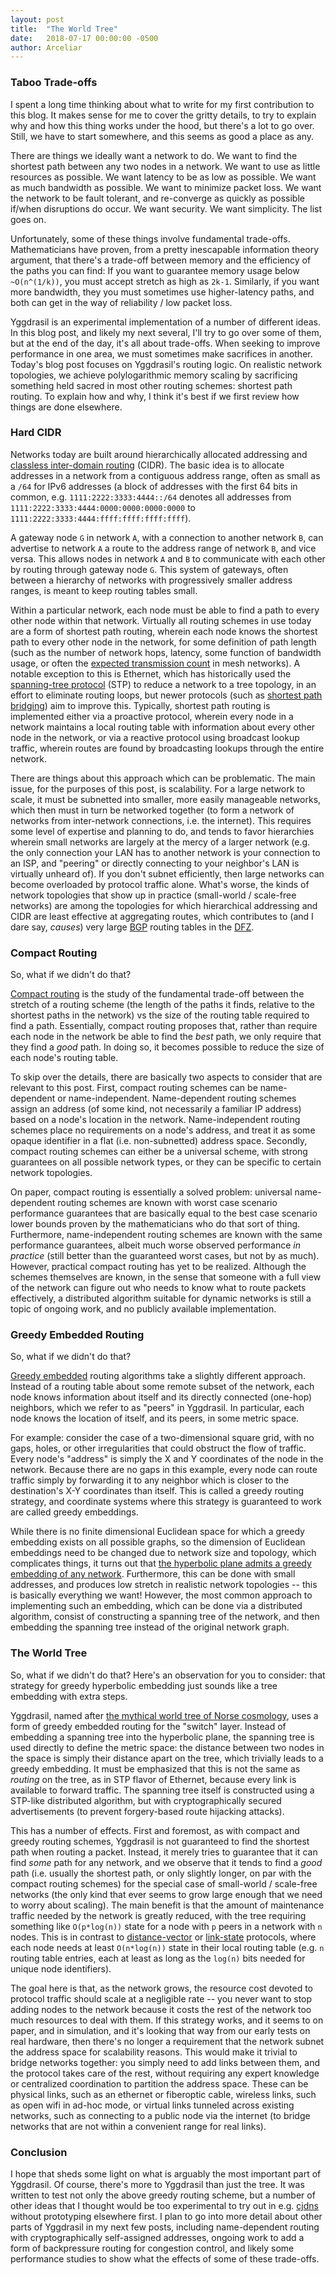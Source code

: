 ```yaml
---
layout: post
title:  "The World Tree"
date:   2018-07-17 00:00:00 -0500
author: Arceliar
---
```


### Taboo Trade-offs

I spent a long time thinking about what to write for my first contribution to this blog.
It makes sense for me to cover the gritty details, to try to explain why and how this thing works under the hood, but there's a lot to go over.
Still, we have to start somewhere, and this seems as good a place as any.

There are things we ideally want a network to do.
We want to find the shortest path between any two nodes in a network.
We want to use as little resources as possible.
We want latency to be as low as possible.
We want as much bandwidth as possible.
We want to minimize packet loss.
We want the network to be fault tolerant, and re-converge as quickly as possible if/when disruptions do occur.
We want security.
We want simplicity.
The list goes on.

Unfortunately, some of these things involve fundamental trade-offs.
Mathematicians have proven, from a pretty inescapable information theory argument, that there's a trade-off between memory and the efficiency of the paths you can find:
If you want to guarantee memory usage below `~O(n^(1/k))`, you must accept stretch as high as `2k-1`.
Similarly, if you want more bandwidth, they you must sometimes use higher-latency paths, and both can get in the way of reliability / low packet loss.

Yggdrasil is an experimental implementation of a number of different ideas.
In this blog post, and likely my next several, I'll try to go over some of them, but at the end of the day, it's all about trade-offs.
When seeking to improve performance in one area, we must sometimes make sacrifices in another.
Today's blog post focuses on Yggdrasil's routing logic.
On realistic network topologies, we achieve polylogarithmic memory scaling by sacrificing something held sacred in most other routing schemes: shortest path routing.
To explain how and why, I think it's best if we first review how things are done elsewhere.

### Hard CIDR

Networks today are built around hierarchically allocated addressing and [classless inter-domain routing](https://en.wikipedia.org/wiki/Classless_Inter-Domain_Routing) (CIDR).
The basic idea is to allocate addresses in a network from a contiguous address range, often as small as a `/64` for IPv6 addresses (a block of addresses with the first 64 bits in common, e.g. `1111:2222:3333:4444::/64` denotes all addresses from `1111:2222:3333:4444:0000:0000:0000:0000` to `1111:2222:3333:4444:ffff:ffff:ffff:ffff`).

A gateway node `G` in network `A`, with a connection to another network `B`, can advertise to network `A` a route to the address range of network `B`, and vice versa.
This allows nodes in network `A` and `B` to communicate with each other by routing through gateway node `G`.
This system of gateways, often between a hierarchy of networks with progressively smaller address ranges, is meant to keep routing tables small.

Within a particular network, each node must be able to find a path to every other node within that network.
Virtually all routing schemes in use today are a form of shortest path routing, wherein each node knows the shortest path to every other node in the network, for some definition of path length (such as the number of network hops, latency, some function of bandwidth usage, or often the [expected transmission count](https://en.wikipedia.org/wiki/Expected_transmission_count) in mesh networks).
A notable exception to this is Ethernet, which has historically used the [spanning-tree protocol](https://en.wikipedia.org/wiki/Spanning_Tree_Protocol) (STP) to reduce a network to a tree topology, in an effort to eliminate routing loops, but newer protocols (such as [shortest path bridging](https://en.wikipedia.org/wiki/IEEE_802.1aq)) aim to improve this.
Typically, shortest path routing is implemented either via a proactive protocol, wherein every node in a network maintains a local routing table with information about every other node in the network, or via a reactive protocol using broadcast lookup traffic, wherein routes are found by broadcasting lookups through the entire network.

There are things about this approach which can be problematic.
The main issue, for the purposes of this post, is scalability.
For a large network to scale, it must be subnetted into smaller, more easily manageable networks, which then must in turn be networked together (to form a network of networks from inter-network connections, i.e. the internet).
This requires some level of expertise and planning to do, and tends to favor hierarchies wherein small networks are largely at the mercy of a larger network (e.g. the only connection your LAN has to another network is your connection to an ISP, and "peering" or directly connecting to your neighbor's LAN is virtually unheard of).
If you don't subnet efficiently, then large networks can become overloaded by protocol traffic alone.
What's worse, the kinds of network topologies that show up in practice (small-world / scale-free networks) are among the topologies for which hierarchical addressing and CIDR are least effective at aggregating routes, which contributes to (and I dare say, *causes*) very large [BGP](https://en.wikipedia.org/wiki/Border_Gateway_Protocol) routing tables in the [DFZ](https://en.wikipedia.org/wiki/Default-free_zone).

### Compact Routing

So, what if we didn't do that?

[Compact routing](https://arxiv.org/abs/0708.2309) is the study of the fundamental trade-off between the stretch of a routing scheme (the length of the paths it finds, relative to the shortest paths in the network) vs the size of the routing table required to find a path.
Essentially, compact routing proposes that, rather than require each node in the network be able to find the *best* path, we only require that they find a *good* path.
In doing so, it becomes possible to reduce the size of each node's routing table.

To skip over the details, there are basically two aspects to consider that are relevant to this post.
First, compact routing schemes can be name-dependent or name-independent.
Name-dependent routing schemes assign an address (of some kind, not necessarily a familiar IP address) based on a node's location in the network.
Name-independent routing schemes place no requirements on a node's address, and treat it as some opaque identifier in a flat (i.e. non-subnetted) address space.
Secondly, compact routing schemes can either be a universal scheme, with strong guarantees on all possible network types, or they can be specific to certain network topologies.

On paper, compact routing is essentially a solved problem: universal name-dependent routing schemes are known with worst case scenario performance guarantees that are basically equal to the best case scenario lower bounds proven by the mathematicians who do that sort of thing.
Furthermore, name-independent routing schemes are known with the same performance guarantees, albeit much worse observed performance *in practice* (still better than the guaranteed worst cases, but not by as much).
However, practical compact routing has yet to be realized.
Although the schemes themselves are known, in the sense that someone with a full view of the network can figure out who needs to know what to route packets effectively, a distributed algorithm suitable for dynamic networks is still a topic of ongoing work, and no publicly available implementation.

### Greedy Embedded Routing

So, what if we didn't do that?

[Greedy embedded](https://en.wikipedia.org/wiki/Greedy_embedding) routing algorithms take a slightly different approach.
Instead of a routing table about some remote subset of the network, each node knows information about itself and its directly connected (one-hop) neighbors, which we refer to as "peers" in Yggdrasil.
In particular, each node knows the location of itself, and its peers, in some metric space.

For example: consider the case of a two-dimensional square grid, with no gaps, holes, or other irregularities that could obstruct the flow of traffic.
Every node's "address" is simply the X and Y coordinates of the node in the network.
Because there are no gaps in this example, every node can route traffic simply by forwarding it to any neighbor which is closer to the destination's X-Y coordinates than itself.
This is called a greedy routing strategy, and coordinate systems where this strategy is guaranteed to work are called greedy embeddings.

While there is no finite dimensional Euclidean space for which a greedy embedding exists on all possible graphs, so the dimension of Euclidean embeddings need to be changed due to network size and topology, which complicates things, it turns out that [the hyperbolic plane admits a greedy embedding of any network](http://www.cs.cornell.edu/~rdk/papers/pgr.pdf).
Furthermore, this can be done with small addresses, and produces low stretch in realistic network topologies -- this is basically everything we want!
However, the most common approach to implementing such an embedding, which can be done via a distributed algorithm, consist of constructing a spanning tree of the network, and then embedding the spanning tree instead of the original network graph.

### The World Tree

So, what if we didn't do that?
Here's an observation for you to consider: that strategy for greedy hyperbolic embedding just sounds like a tree embedding with extra steps.

Yggdrasil, named after [the mythical world tree of Norse cosmology](https://en.wikipedia.org/wiki/Yggdrasil), uses a form of greedy embedded routing for the "switch" layer.
Instead of embedding a spanning tree into the hyperbolic plane, the spanning tree is used directly to define the metric space: the distance between two nodes in the space is simply their distance apart on the tree, which trivially leads to a greedy embedding.
It must be emphasized that this is not the same as *routing* on the tree, as in STP flavor of Ethernet, because every link is available to forward traffic.
The spanning tree itself is constructed using a STP-like distributed algorithm, but with cryptographically secured advertisements (to prevent forgery-based route hijacking attacks).

This has a number of effects.
First and foremost, as with compact and greedy routing schemes, Yggdrasil is not guaranteed to find the shortest path when routing a packet.
Instead, it merely tries to guarantee that it can find *some* path for any network, and we observe that it tends to find a *good* path (i.e. usually the shortest path, or only slightly longer, on par with the compact routing schemes) for the special case of small-world / scale-free networks (the only kind that ever seems to grow large enough that we need to worry about scaling).
The main benefit is that the amount of maintenance traffic needed by the network is greatly reduced, with the tree requiring something like `O(p*log(n))` state for a node with `p` peers in a network with `n` nodes.
This is in contrast to [distance-vector](https://en.wikipedia.org/wiki/Distance-vector_routing_protocol) or [link-state](https://en.wikipedia.org/wiki/Link-state_routing_protocol) protocols, where each node needs at least `O(n*log(n))` state in their local routing table (e.g. `n` routing table entries, each at least as long as the `log(n)` bits needed for unique node identifiers).

The goal here is that, as the network grows, the resource cost devoted to protocol traffic should scale at a negligible rate -- you never want to stop adding nodes to the network because it costs the rest of the network too much resources to deal with them.
If this strategy works, and it seems to on paper, and in simulation, and it's looking that way from our early tests on real hardware, then there's no longer a requirement that the network subnet the address space for scalability reasons.
This would make it trivial to bridge networks together: you simply need to add links between them, and the protocol takes care of the rest, without requiring any expert knowledge or centralized coordination to partition the address space.
These can be physical links, such as an ethernet or fiberoptic cable, wireless links, such as open wifi in ad-hoc mode, or virtual links tunneled across existing networks, such as connecting to a public node via the internet (to bridge networks that are not within a convenient range for real links).

### Conclusion

I hope that sheds some light on what is arguably the most important part of Yggdrasil.
Of course, there's more to Yggdrasil than just the tree.
It was written to test not only the above greedy routing scheme, but a number of other ideas that I thought would be too experimental to try out in e.g. [cjdns](https://github.com/cjdelisle/cjdns) without prototyping elsewhere first.
I plan to go into more detail about other parts of Yggdrasil in my next few posts, including name-dependent routing with cryptographically self-assigned addresses, ongoing work to add a form of backpressure routing for congestion control, and likely some performance studies to show what the effects of some of these trade-offs.

